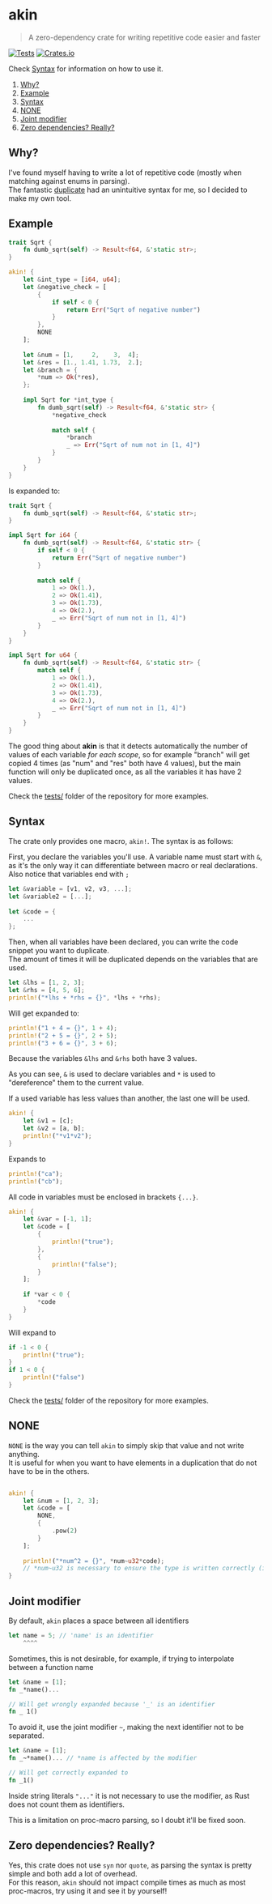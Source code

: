 # akin
> A zero-dependency crate for writing repetitive code easier and faster  

[![Tests](https://github.com/LyonSyonII/akin/actions/workflows/rust.yml/badge.svg)](https://github.com/LyonSyonII/akin/actions/workflows/rust.yml)         [![Crates.io](https://img.shields.io/crates/v/akin)](https://crates.io/crates/akin)

Check [Syntax](#syntax) for information on how to use it.  

1. [Why?](#why)
2. [Example](#example)
3. [Syntax](#syntax)
4. [NONE](#none)
5. [Joint modifier](#joint-modifier)
6. [Zero dependencies? Really?](#zero-dependencies-really)

## Why?
I've found myself having to write a lot of repetitive code (mostly when matching against enums in parsing).  
The fantastic [duplicate](https://crates.io/crates/duplicate) had an unintuitive syntax for me, so I decided to make my own tool.

## Example
```rust
trait Sqrt {
    fn dumb_sqrt(self) -> Result<f64, &'static str>;
}

akin! {
    let &int_type = [i64, u64];
    let &negative_check = [
        {
            if self < 0 {
                return Err("Sqrt of negative number")
            }
        }, 
        NONE
    ];
    
    let &num = [1,     2,    3,  4];
    let &res = [1., 1.41, 1.73,  2.];
    let &branch = {
        *num => Ok(*res),
    };
    
    impl Sqrt for *int_type {
        fn dumb_sqrt(self) -> Result<f64, &'static str> {
            *negative_check
            
            match self {
                *branch
                _ => Err("Sqrt of num not in [1, 4]")
            }
        }
    }
}
```
Is expanded to:
```rust
trait Sqrt {
    fn dumb_sqrt(self) -> Result<f64, &'static str>;
}

impl Sqrt for i64 {
    fn dumb_sqrt(self) -> Result<f64, &'static str> {
        if self < 0 {
            return Err("Sqrt of negative number")
        }
        
        match self {
            1 => Ok(1.),
            2 => Ok(1.41),
            3 => Ok(1.73),
            4 => Ok(2.),
            _ => Err("Sqrt of num not in [1, 4]")
        }
    }
}

impl Sqrt for u64 {
    fn dumb_sqrt(self) -> Result<f64, &'static str> {
        match self {
            1 => Ok(1.),
            2 => Ok(1.41),
            3 => Ok(1.73),
            4 => Ok(2.),
            _ => Err("Sqrt of num not in [1, 4]")
        }
    }
}
```

The good thing about **akin** is that it detects automatically the number of values of each variable *for each scope*, so for example "branch" will get copied 4 times (as "num" and "res" both have 4 values), but the main function will only be duplicated once, as all the variables it has have 2 values.

Check the [tests/](https://github.com/LyonSyonII/akin/tree/main/tests) folder of the repository for more examples.

## Syntax
The crate only provides one macro, `akin!`.
The syntax is as follows:

First, you declare the variables you'll use. 
A variable name must start with `&`, as it's the only way it can differentiate between macro or real declarations.  
Also notice that variables end with `;`

```rust
let &variable = [v1, v2, v3, ...];
let &variable2 = [...];
    
let &code = {
    ...
};
```

Then, when all variables have been declared, you can write the code snippet you want to duplicate.  
The amount of times it will be duplicated depends on the variables that are used.  

```rust
let &lhs = [1, 2, 3];
let &rhs = [4, 5, 6];
println!("*lhs + *rhs = {}", *lhs + *rhs);
```

Will get expanded to:

```rust
println!("1 + 4 = {}", 1 + 4);
println!("2 + 5 = {}", 2 + 5);
println!("3 + 6 = {}", 3 + 6);
```
Because the variables `&lhs` and `&rhs` both have 3 values.

As you can see, `&` is used to declare variables and `*` is used to "dereference" them to the current value.

If a used variable has less values than another, the last one will be used.

```rust
akin! {
    let &v1 = [c];
    let &v2 = [a, b];
    println!("*v1*v2");
}
```
Expands to
```rust
println!("ca");
println!("cb");
```

All code in variables must be enclosed in brackets `{...}`.
```rust
akin! {
    let &var = [-1, 1];
    let &code = [
        {
            println!("true");
        },
        {
            println!("false");
        }
    ];
    
    if *var < 0 {
        *code
    }
}
```
Will expand to
```rust
if -1 < 0 {
    println!("true");
}
if 1 < 0 {
    println!("false")
}
```

Check the [tests/](https://github.com/LyonSyonII/akin/tree/main/tests) folder of the repository for more examples.

## NONE
`NONE` is the way you can tell `akin` to simply skip that value and not write anything.  
It is useful for when you want to have elements in a duplication that do not have to be in the others.
```rust

akin! {
    let &num = [1, 2, 3];
    let &code = [
        NONE,
        {
            .pow(2)
        }
    ];
    
    println!("*num^2 = {}", *num~u32*code);
    // *num~u32 is necessary to ensure the type is written correctly (it would be "1 u32" otherwise)
}
```

## Joint modifier
By default, `akin` places a space between all identifiers

```rust    
let name = 5; // 'name' is an identifier
    ^^^^
```
Sometimes, this is not desirable, for example, if trying to interpolate between a function name
```rust
let &name = [1];
fn _*name()...

// Will get wrongly expanded because '_' is an identifier
fn _ 1()
```
To avoid it, use the joint modifier `~`, making the next identifier not to be separated.
```rust    
let &name = [1];
fn _~*name()... // *name is affected by the modifier

// Will get correctly expanded to
fn _1()
```
Inside string literals `"..."` it is not necessary to use the modifier, as Rust does not count them as identifiers.

This is a limitation on proc-macro parsing, so I doubt it'll be fixed soon.

## Zero dependencies? Really?
Yes, this crate does not use `syn` nor `quote`, as parsing the syntax is pretty simple and both add a lot of overhead.  
For this reason, `akin` should not impact compile times as much as most proc-macros, try using it and see it by yourself!
